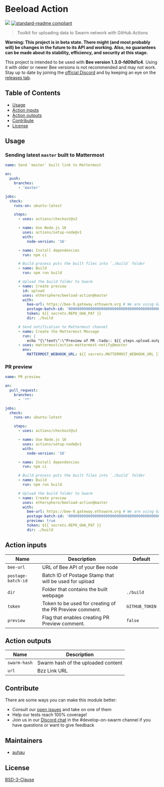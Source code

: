 # Beeload Action

[![](https://img.shields.io/badge/made%20by-Swarm-blue.svg?style=flat-square)](https://swarm.ethereum.org/)
[![standard-readme compliant](https://img.shields.io/badge/standard--readme-OK-brightgreen.svg?style=flat-square)](https://github.com/RichardLitt/standard-readme)

> Toolkit for uploading data to Swarm network with GitHub Actions

**Warning: This project is in beta state. There might (and most probably will) be changes in the future to its API and working. Also, no guarantees can be made about its stability, efficiency, and security at this stage.**

This project is intended to be used with **Bee version <!-- SUPPORTED_BEE_START -->1.3.0-fd09d1c4<!-- SUPPORTED_BEE_END -->**. Using it with older or newer Bee versions is not recommended and may not work. Stay up to date by joining the [official Discord](https://discord.gg/GU22h2utj6) and by keeping an eye on the [releases tab](https://github.com/ethersphere/bee-js/releases).

## Table of Contents

- [Usage](#usage)
- [Action inputs](#action-inputs)
- [Action outputs](#action-outputs)
- [Contribute](#contribute)
- [License](#license)

## Usage

### Sending latest `master` built to Mattermost

```yaml
name: Send `master` built link to Mattermost

on:
  push:
    branches:
      - 'master'

jobs:
  check:
    runs-on: ubuntu-latest

    steps:
      - uses: actions/checkout@v2

      - name: Use Node.js 16
        uses: actions/setup-node@v1
        with:
          node-version: '16'

      - name: Install dependencies
        run: npm ci

      # Build process puts the built files into `./build` folder
      - name: Build
        run: npm run build

      # Upload the build folder to Swarm
      - name: Create preview
        id: upload
        uses: ethersphere/beeload-action@master
        with:
          bee-url: https://bee-9.gateway.ethswarm.org # We are using Gateway node that allows small sized files/sites to be uploaded
          postage-batch-id: '0000000000000000000000000000000000000000000000000000000000000000' # Postage Stamps are replaced on Gateway, so we are using dummy string to pass input validations
          token: ${{ secrets.REPO_GHA_PAT }}
          dir: ./build

      # Send notification to Mattermost channel
      - name: Create the Mattermost Message
        run: |
          echo "{\"text\":\"Preview of PR :tada:: ${{ steps.upload.outpus.preview-url }}\"}" > mattermost.json
      - uses: mattermost/action-mattermost-notify@master
        env:
          MATTERMOST_WEBHOOK_URL: ${{ secrets.MATTERMOST_WEBHOOK_URL }}
```

### PR preview

```yaml
name: PR preview

on:
  pull_request:
    branches:
      - '**'

jobs:
  check:
    runs-on: ubuntu-latest

    steps:
      - uses: actions/checkout@v2

      - name: Use Node.js 16
        uses: actions/setup-node@v1
        with:
          node-version: '16'

      - name: Install dependencies
        run: npm ci

      # Build process puts the built files into `./build` folder
      - name: Build
        run: npm run build

      # Upload the build folder to Swarm
      - name: Create preview
        uses: ethersphere/beeload-action@master
        with:
          bee-url: https://bee-9.gateway.ethswarm.org # We are using Gateway node that allows small sized files/sites to be uploaded
          postage-batch-id: '0000000000000000000000000000000000000000000000000000000000000000' # Postage Stamps are replaced on Gateway, so we are using dummy string to pass input validations
          preview: true
          token: ${{ secrets.REPO_GHA_PAT }}
          dir: ./build
```

## Action inputs

| Name | Description | Default |
| --- | --- | --- |
| `bee-url` | URL of Bee API of your Bee node | |
| `postage-batch-id` | Batch ID of Postage Stamp that will be used for upload | |
| `dir` | Folder that contains the built webpage | `./build` |
| `token` | Token to be used for creating of the PR Preview comment. | `GITHUB_TOKEN` |
| `preview` | Flag that enables creating PR Preview comment. | `false` |

## Action outputs

| Name | Description |
| --- | --- |
| `swarm-hash` | Swarm hash of the uploaded content |
| `url` | Bzz Link URL |

## Contribute

There are some ways you can make this module better:

- Consult our [open issues](https://github.com/ethersphere/beeload-action/issues) and take on one of them
- Help our tests reach 100% coverage!
- Join us in our [Discord chat](https://discord.gg/wdghaQsGq5) in the #develop-on-swarm channel if you have questions or want to give feedback

## Maintainers

- [auhau](https://github.com/auhau)

## License

[BSD-3-Clause](./LICENSE)

